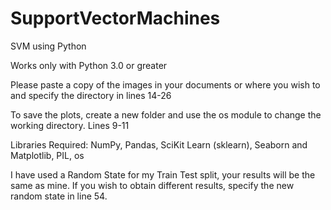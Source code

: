 # SupportVectorMachines
SVM using Python

Works only with Python 3.0 or greater

Please paste a copy of the images in your documents or where you wish to and specify the directory in lines 14-26

To save the plots, create a new folder and use the os module to change the working directory. Lines 9-11

Libraries Required: NumPy, Pandas, SciKit Learn (sklearn), Seaborn and Matplotlib, PIL, os

I have used a Random State for my Train Test split, your results will be the same as mine. If you wish to obtain different results, specify the new random state in line 54.
